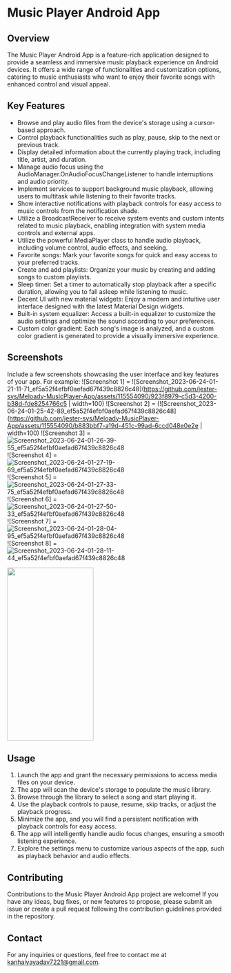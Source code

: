 # Music Player Android App

## Overview
The Music Player Android App is a feature-rich application designed to provide a seamless and immersive music playback experience on Android devices. It offers a wide range of functionalities and customization options, catering to music enthusiasts who want to enjoy their favorite songs with enhanced control and visual appeal.

## Key Features
- Browse and play audio files from the device's storage using a cursor-based approach.
- Control playback functionalities such as play, pause, skip to the next or previous track.
- Display detailed information about the currently playing track, including title, artist, and duration.
- Manage audio focus using the AudioManager.OnAudioFocusChangeListener to handle interruptions and audio priority.
- Implement services to support background music playback, allowing users to multitask while listening to their favorite tracks.
- Show interactive notifications with playback controls for easy access to music controls from the notification shade.
- Utilize a BroadcastReceiver to receive system events and custom intents related to music playback, enabling integration with system media controls and external apps.
- Utilize the powerful MediaPlayer class to handle audio playback, including volume control, audio effects, and seeking.
- Favorite songs: Mark your favorite songs for quick and easy access to your preferred tracks.
- Create and add playlists: Organize your music by creating and adding songs to custom playlists.
- Sleep timer: Set a timer to automatically stop playback after a specific duration, allowing you to fall asleep while listening to music.
- Decent UI with new material widgets: Enjoy a modern and intuitive user interface designed with the latest Material Design widgets.
- Built-in system equalizer: Access a built-in equalizer to customize the audio settings and optimize the sound according to your preferences.
- Custom color gradient: Each song's image is analyzed, and a custom color gradient is generated to provide a visually immersive experience.

## Screenshots
Include a few screenshots showcasing the user interface and key features of your app. For example:
![Screenshot 1] =  ![Screenshot_2023-06-24-01-21-11-71_ef5a52f4efbf0aefad67f439c8826c48](https://github.com/jester-sys/Meloady-MusicPlayer-App/assets/115554090/923f8979-c5d3-4200-b38d-fde8254766c5 | width=100)
![Screenshot 2] = (![Screenshot_2023-06-24-01-25-42-89_ef5a52f4efbf0aefad67f439c8826c48](https://github.com/jester-sys/Meloady-MusicPlayer-App/assets/115554090/b883bbf7-a19d-451c-99ad-6ccd048e0e2e | width=100)
![Screenshot 3] = ![Screenshot_2023-06-24-01-26-39-55_ef5a52f4efbf0aefad67f439c8826c48](https://github.com/jester-sys/Meloady-MusicPlayer-App/assets/115554090/f668845c-204c-44f1-9842-6b7785f833b5)
![Screenshot 4] = ![Screenshot_2023-06-24-01-27-19-69_ef5a52f4efbf0aefad67f439c8826c48](https://github.com/jester-sys/Meloady-MusicPlayer-App/assets/115554090/349ab57c-37d4-47a6-b060-c3a2389d9e39)
![Screenshot 5] = ![Screenshot_2023-06-24-01-27-33-75_ef5a52f4efbf0aefad67f439c8826c48](https://github.com/jester-sys/Meloady-MusicPlayer-App/assets/115554090/bd230815-c281-4e56-a009-506ea35ea2e9)
![Screenshot 6] = ![Screenshot_2023-06-24-01-27-50-33_ef5a52f4efbf0aefad67f439c8826c48](https://github.com/jester-sys/Meloady-MusicPlayer-App/assets/115554090/932e735c-f38f-4a30-a6e3-af68123520d1)
![Screenshot 7] = ![Screenshot_2023-06-24-01-28-04-95_ef5a52f4efbf0aefad67f439c8826c48](https://github.com/jester-sys/Meloady-MusicPlayer-App/assets/115554090/8627664c-daa1-43ff-951f-e7ca78b72f52)
![Screenshot 8] = ![Screenshot_2023-06-24-01-28-11-44_ef5a52f4efbf0aefad67f439c8826c48](https://github.com/jester-sys/Meloady-MusicPlayer-App/assets/115554090/cf8c97ea-3434-4593-8a55-09bb602a101b)

<img src="]( ![Screenshot_2023-06-24-01-50-05-81_ef5a52f4efbf0aefad67f439c8826c48](https://github.com/jester-sys/Meloady-MusicPlayer-App/assets/115554090/ce798959-83e5-4860-9d9a-f854ebd69727)" width="200" height="400" />

## Usage
1. Launch the app and grant the necessary permissions to access media files on your device.
2. The app will scan the device's storage to populate the music library.
3. Browse through the library to select a song and start playing it.
4. Use the playback controls to pause, resume, skip tracks, or adjust the playback progress.
5. Minimize the app, and you will find a persistent notification with playback controls for easy access.
6. The app will intelligently handle audio focus changes, ensuring a smooth listening experience.
7. Explore the settings menu to customize various aspects of the app, such as playback behavior and audio effects.

## Contributing
Contributions to the Music Player Android App project are welcome! If you have any ideas, bug fixes, or new features to propose, please submit an issue or create a pull request following the contribution guidelines provided in the repository.

## Contact
For any inquiries or questions, feel free to contact me at kanhaiyayadav7221@gmail.com.
